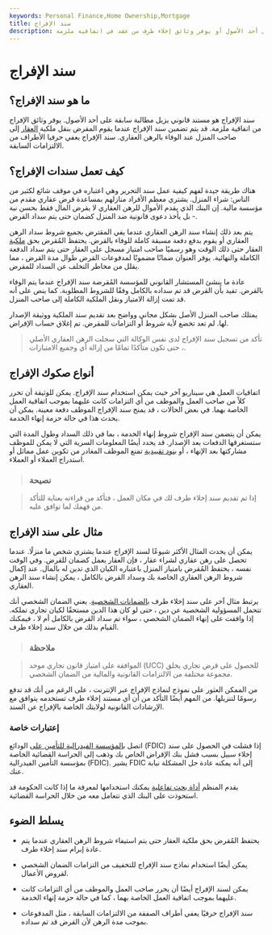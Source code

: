 ```yaml
---
keywords: Personal Finance,Home Ownership,Mortgage
title: سند الإفراج
description: سند الإفراج هو مستند قانوني يزيل مطالبة سابقة على أحد الأصول أو يوفر وثائق إخلاء طرف من عقد في اتفاقية ملزمة.
---
```


# سند الإفراج
## ما هو سند الإفراج؟

سند الإفراج هو مستند قانوني يزيل مطالبة سابقة على أحد الأصول. يوفر وثائق الإفراج من اتفاقية ملزمة. قد يتم تضمين سند الإفراج عندما يقوم المقرض بنقل ملكية [العقار](/realestate) إلى صاحب المنزل عند الوفاء بالرهن العقاري. سند الإفراج يعفي حرفيا الأطراف من الالتزامات السابقة.

## كيف تعمل سندات الإفراج؟

هناك طريقة جيدة لفهم كيفية عمل سند التحرير وهي اعتباره في موقف شائع لكثير من الناس: شراء المنزل. يشتري معظم الأفراد منازلهم بمساعدة قرض عقاري مقدم من مؤسسة مالية. إن البنك الذي يقدم الأموال للرهن العقاري لا يقرض المال فقط بحسن نية - بل يأخذ دعوى قانونية ضد المنزل كضمان حتى يتم سداد القرض.

يتم بعد ذلك إنشاء سند الرهن العقاري عندما يفي المقترض بجميع شروط سداد الرهن العقاري أو يقوم بدفع دفعة مسبقة كاملة للوفاء بالقرض. يحتفظ المُقرض بحق [ملكية](/title) العقار حتى ذلك الوقت وهو رسميًا صاحب امتياز مسجل على العقار حتى يتم سداد الدفعة الكاملة والنهائية. يوفر العنوان ضمانًا مضمونًا لمدفوعات القرض طوال مدة القرض ، مما يقلل من مخاطر التخلف عن السداد للمقرض.

عادة ما ينشئ المستشار القانوني للمؤسسة المُقرضة سند الإفراج عندما يتم الوفاء بالقرض. تفيد بأن القرض قد تم سداده بالكامل وفقًا للشروط المطلوبة. كما ينص على أنه قد تمت إزالة الامتياز ونقل الملكية الكاملة إلى صاحب المنزل.

يمتلك صاحب المنزل الأصل بشكل مجاني وواضح بعد تقديم سند الملكية ووثيقة الإصدار لها. لم تعد تخضع لأية شروط أو التزامات للمقرض. تم إغلاق حساب الإقراض.

> تأكد من تسجيل سند الإفراج لدى نفس الوكالة التي سجلت الرهن العقاري الأصلي ، حتى تكون متأكدًا تمامًا من إزالة أي وجميع الامتيازات.

>

## أنواع صكوك الإفراج

اتفاقيات العمل هي سيناريو آخر حيث يمكن استخدام سند الإفراج. يمكن للوثيقة أن تحرر كلاً من صاحب العمل والموظف من أي التزامات كانت عليهما بموجب اتفاقية العمل الخاصة بهما. في بعض الحالات ، قد يمنح سند الإفراج الموظف دفعة معينة. يمكن أن يحدث هذا في حالة حزمة إنهاء الخدمة.

يمكن أن يتضمن سند الإفراج شروط إنهاء الخدمة ، بما في ذلك السداد وطول المدة التي ستستغرقها الدفعات بعد الإصدار. قد يحدد أيضًا المعلومات السرية التي لا يمكن للموظف مشاركتها بعد الإنهاء ، أو [بنود تقييدية](/noncompete-agreement) تمنع الموظف المغادر من تكوين عمل مماثل أو استدراج العملاء أو العملاء.

> ### نصيحة

> إذا تم تقديم سند إخلاء طرف لك في مكان العمل ، فتأكد من قراءته بعناية للتأكد من فهمك لما توافق عليه.

>

## مثال على سند الإفراج

يمكن أن يحدث المثال الأكثر شيوعًا لسند الإفراج عندما يشتري شخص ما منزلًا. عندما تحصل على رهن عقاري لشراء عقار ، فإن العقار يعمل كضمان للقرض. وفي الوقت نفسه ، يحتفظ المُقرض بامتياز المنزل باعتباره الكيان الذي تدين له بالمال. عند إكمال شروط الرهن العقاري الخاصة بك وسداد القرض بالكامل ، يمكن إنشاء سند الرهن العقاري.

يرتبط مثال آخر على سند إخلاء طرف [بالضمانات الشخصية](/personal-guarantee). يعني الضمان الشخصي أنك تتحمل المسؤولية الشخصية عن دين ، حتى لو كان هذا الدين مستحقًا لكيان تجاري تملكه. إذا وافقت على إنهاء الضمان الشخصي ، سواء تم سداد القرض بالكامل أم لا ، فيمكنك القيام بذلك من خلال سند إخلاء طرف.

> ### ملاحظة

> الموافقة على امتياز قانون تجاري موحد (UCC) للحصول على قرض تجاري يخلق مجموعة مختلفة من الالتزامات القانونية والمالية من الضمان الشخصي.

>

من الممكن العثور على نموذج لنماذج الإفراج عبر الإنترنت ، على الرغم من أنك قد تدفع رسومًا لتنزيلها. من المهم أيضًا التأكد من أن أي مستند إخلاء طرف تستخدمه يتوافق مع الإرشادات القانونية لولايتك الخاصة بالإفراج عن السند.

### إعتبارات خاصة

اتصل [بالمؤسسة الفيدرالية للتأمين على](/fdic) الودائع (FDIC) إذا فشلت في الحصول على سند إخلاء سبيل بسبب فشل بنك الإقراض الخاص بك وذهب إلى الحراسة القضائية الخاصة بمؤسسة التأمين الفيدرالية (FDIC). يشير FDIC إلى أنه يمكنه عادة حل المشكلة نيابة عنك.

يقدم المنظم [أداة بحث تفاعلية](/lien) يمكنك استخدامها لمعرفة ما إذا كانت الحكومة قد استحوذت على البنك الذي تتعامل معه من خلال الحراسة القضائية.

## يسلط الضوء

- يحتفظ المُقرض بحق ملكية العقار حتى يتم استيفاء شروط الرهن العقاري عندما يتم عادة إبرام سند إخلاء طرف.

- يمكن أيضًا استخدام نماذج سند الإفراج للتخفيف من التزامات الضمان الشخصي لقروض الأعمال.

- يمكن لسند الإفراج أيضًا أن يحرر صاحب العمل والموظف من أي التزامات كانت عليهما بموجب اتفاقية العمل الخاصة بهما ، كما في حالة حزمة إنهاء الخدمة.

- سند الإفراج حرفيًا يعفي أطراف الصفقة من الالتزامات السابقة ، مثل المدفوعات بموجب مدة الرهن لأن القرض قد تم سداده.

